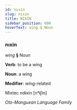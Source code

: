 ```yaml
---
id: nıxin
slug: nıxin
title: NIXİN
sidebar_position: 690
hoverText: wing § Noun
---
```


### nıxin

*wing* **§** Noun

**Verb**: to be a wing

**Noun**: a wing

**Modifier**: wing-related

Mixtec ndɨxin [nᵈɨʃin]

*Oto-Manguean Language Family*